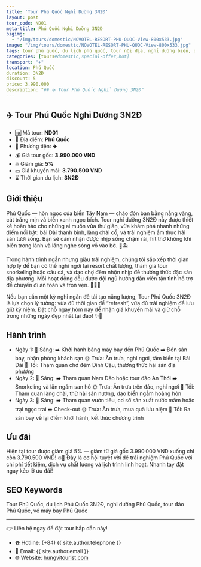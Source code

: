 ```yaml
---
title: 'Tour Phú Quốc Nghỉ Dưỡng 3N2Đ'
layout: post
tour_code: ND01
meta-title: Phú Quốc Nghỉ Dưỡng 3N2Đ
bigimg:
  - "/img/tours/domestic/NOVOTEL-RESORT-PHU-QUOC-View-800x533.jpg"
image: "/img/tours/domestic/NOVOTEL-RESORT-PHU-QUOC-View-800x533.jpg"
tags: tour phú quốc, du lịch phú quốc, tour nội địa, nghỉ dưỡng biển, đảo ngọc, tour biển việt nam
categories: [tours#domestic,special-offer,hot]
transport: "✈️"
location: Phú Quốc
duration: 3N2Đ
discount: 5
price: 3.990.000
description: "## ✈️ Tour Phú Quốc Nghỉ Dưỡng 3N2Đ"
---
```


## ✈️ Tour Phú Quốc Nghỉ Dưỡng 3N2Đ 

- 🆔 Mã tour: **ND01**
- 📍 Địa điểm: **Phú Quốc**
- 🚗 Phương tiện: **✈️**
- 💰 Giá tour gốc: **3.990.000 VND**
- 🔥 Giảm giá: **5%**
- 💵 Giá khuyến mãi: **3.790.500 VND**
- ⏳ Thời gian du lịch: **3N2Đ**

## Giới thiệu
Phú Quốc — hòn ngọc của biển Tây Nam — chào đón bạn bằng nắng vàng, cát trắng mịn và biển xanh ngọc bích. Tour nghỉ dưỡng 3N2Đ này được thiết kế hoàn hảo cho những ai muốn vừa thư giãn, vừa khám phá nhanh những điểm nổi bật: bãi Dài thanh bình, làng chài cổ, và trải nghiệm ẩm thực hải sản tươi sống. Bạn sẽ cảm nhận được nhịp sống chậm rãi, hít thở không khí biển trong lành và lắng nghe sóng vỗ vào bờ. 🌊🏝️

Trong hành trình ngắn nhưng giàu trải nghiệm, chúng tôi sắp xếp thời gian hợp lý để bạn có thể nghỉ ngơi tại resort chất lượng, tham gia tour snorkeling hoặc câu cá, và dạo chợ đêm nhộn nhịp để thưởng thức đặc sản địa phương. Mỗi hoạt động đều được đội ngũ hướng dẫn viên tận tình hỗ trợ để chuyến đi an toàn và trọn vẹn. 🧑‍✈️🍤

Nếu bạn cần một kỳ nghỉ ngắn để tái tạo năng lượng, Tour Phú Quốc 3N2Đ là lựa chọn lý tưởng: vừa đủ thời gian để “refresh”, vừa đủ trải nghiệm để lưu giữ kỷ niệm. Đặt chỗ ngay hôm nay để nhận giá khuyến mãi và giữ chỗ trong những ngày đẹp nhất tại đảo! ✨📲

## Hành trình
- Ngày 1:
  🌅 Sáng: ➡️ Khởi hành bằng máy bay đến Phú Quốc ➡️ Đón sân bay, nhận phòng khách sạn
  🌞 Trưa: Ăn trưa, nghỉ ngơi, tắm biển tại Bãi Dài
  🌙 Tối: Tham quan chợ đêm Dinh Cậu, thưởng thức hải sản địa phương
- Ngày 2:
  🌅 Sáng: ➡️ Tham quan Nam Đảo hoặc tour đảo An Thới ➡️ Snorkeling và lặn ngắm san hô
  🌞 Trưa: Ăn trưa trên đảo, nghỉ ngơi
  🌙 Tối: Tham quan làng chài, thử hải sản nướng, dạo biển ngắm hoàng hôn
- Ngày 3:
  🌅 Sáng: ➡️ Tham quan vườn tiêu, cơ sở sản xuất nước mắm hoặc trại ngọc trai ➡️ Check-out
  🌞 Trưa: Ăn trưa, mua quà lưu niệm
  🌙 Tối: Ra sân bay về lại điểm khởi hành, kết thúc chương trình

## Ưu đãi
Hiện tại tour được giảm giá 5% — giảm từ giá gốc 3.990.000 VND xuống chỉ còn 3.790.500 VND! 🔥💸 Đây là cơ hội tuyệt vời để trải nghiệm Phú Quốc với chi phí tiết kiệm, dịch vụ chất lượng và lịch trình linh hoạt. Nhanh tay đặt ngay kẻo lỡ ưu đãi!

## SEO Keywords
Tour Phú Quốc, du lịch Phú Quốc 3N2Đ, nghỉ dưỡng Phú Quốc, tour đảo Phú Quốc, vé máy bay Phú Quốc

---

👉 Liên hệ ngay để đặt tour hấp dẫn này!

- ☎️ Hotline: (+84) {{ site.author.telephone }}
- 📧 Email: {{ site.author.email }}
- 🌐 Website: [hungvitourist.com](https://hungvitourist.com)

